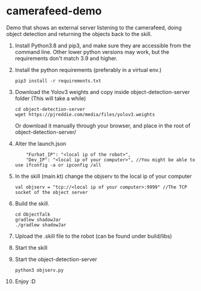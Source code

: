 # camerafeed-demo

Demo that shows an external server listening to the camerafeed, doing object detection and returning the objects back to the skill.

 1. Install Python3.8 and pip3, and make sure they are accessible from the command line. Other lower python versions may work, but the requirements don't match 3.9 and higher.

 2. Install the python requirements (preferably in a virtual env.)

 	`pip3 install -r requirements.txt`


 3. Download the Yolov3 weights and copy inside object-detection-server folder (This will take a while)

	```
	cd object-detection-server
	wget https://pjreddie.com/media/files/yolov3.weights
	```

	Or download it manually through your browser, and place in the root of object-detection-server/

 4. Alter the launch.json 

 	```
 		"Furhat_IP": "<local ip of the robot>",
    	"Dev_IP": "<local ip of your computer>", //You might be able to use ifconfig -a or ipconfig /all
	```
 
 5. In the skill (main.kt) change the objserv to the local ip of your computer
 	
 	```
 	val objserv = "tcp://<local ip of your computer>:9999" //The TCP socket of the object server
 	``` 

 6. Build the skill.

 	```
 	cd ObjectTalk
 	gradlew shadowJar
 	./gradlew shadowJar
 	```

 7. Upload the .skill file to the robot (can be found under build/libs)

 8. Start the skill

 9. Start the object-detection-server

    ```
    python3 objserv.py
    ``` 
 10. Enjoy :D

